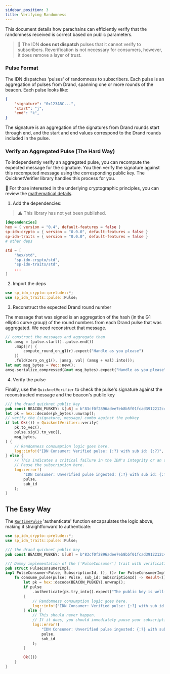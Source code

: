 ```yaml
---
sidebar_position: 3
title: Verifying Randomness
---
```


This document details how parachains can efficiently verify that the randomness received is correct based on public parameters. 

> 🚨 The IDN **does not dispatch** pulses that it cannot verify to subscribers. Reverification is not necessary for consumers, however, it does remove a layer of trust.

### Pulse Format

The IDN dispatches 'pulses' of randomness to subscribers. Each pulse is an aggregation of pulses from Drand, spanning one or more rounds of the beacon. Each pulse looks like:

```json
{
    "signature": "0x123ABC...",
    "start": "j",
    "end": "k",
}
```

The signature is an aggregation of the signatures from Drand rounds start through end, and the start and end values correspond to the Drand rounds included in the pulse.

### Verify an Aggregated Pulse (The Hard Way)

To independently verify an aggregated pulse, you can recompute the expected message for the signature. You then verify the signature against this recomputed message using the corresponding public key. The QuicknetVerifier library handles this process for you. 

🔢 For those interested in the underlying cryptographic principles, you can review the [mathematical details](https://hackmd.io/@Y5vcBYL4SyeRG_CqQq0DoQ/HJTsbJ-Nyx).

1. Add the dependencies:

> ⚠️ This library has not yet been published.
```toml
[dependencies]
hex = { version = "0.4", default-features = false }
sp-idn-crypto = { version = "0.0.0", default-features = false }
sp-idn-traits = { version = "0.0.0", default-features = false }
# other deps

std = [
    "hex/std",
    "sp-idn-crypto/std",
    "sp-idn-traits/std",
    ...
]

```

2. Import the deps

``` rust
use sp_idn_crypto::prelude::*;
use sp_idn_traits::pulse::Pulse;
```

3. Reconstruct the expected Drand round number

The message that was signed is an aggregation of the hash (in the G1 elliptic curve group) of the round numbers from each Drand pulse that was aggregated. We need reconstruct that message.

``` rust
// construct the messages and aggregate them
let amsg = (pulse.start()..pulse.end())
    .map(|r| {
        compute_round_on_g1(r).expect("Handle as you please")
    })
    .fold(zero_on_g1(), |amsg, val| (amsg + val).into());
let mut msg_bytes = Vec::new();
amsg.serialize_compressed(&mut msg_bytes).expect("Handle as you please");
```

4. Verify the pulse

Finally, use the `QuicknetVerifier` to check the pulse's signature against the reconstructed message and the beacon's public key

```rust
/// the drand quicknet public key
pub const BEACON_PUBKEY: &[u8] = b"83cf0f2896adee7eb8b5f01fcad3912212c437e0073e911fb90022d3e760183c8c4b450b6a0a6c3ac6a5776a2d1064510d1fec758c921cc22b0e17e63aaf4bcb5ed66304de9cf809bd274ca73bab4af5a6e9c76a4bc09e76eae8991ef5ece45a";
let pk = hex::decode(pk_bytes).unwrap();
// verify the (signature, message) combo against the pubkey
if let Ok(()) = QuicknetVerifier::verify(
    pk.to_vec(),
    pulse.sig().to_vec(),
    msg_bytes,
) {
    // Randomness consumption logic goes here.
    log::info!("IDN Consumer: Verified pulse: {:?} with sub id: {:?}", pulse, sub_id);
} else {
    // This indicates a critical failure in the IDN's integrity or an attack on your network
    // Pause the subscription here.
    log::error!(
        "IDN Consumer: Unverified pulse ingested: {:?} with sub id: {:?}",
        pulse,
        sub_id
    );
}
```

## The Easy Way

The [`RuntimePulse`](#) 'authenticate' function encapsulates the logic above, making it straightforward to authenticate:

```rust
use sp_idn_crypto::prelude::*;
use sp_idn_traits::pulse::Pulse;

/// the drand quicknet public key
pub const BEACON_PUBKEY: &[u8] = b"83cf0f2896adee7eb8b5f01fcad3912212c437e0073e911fb90022d3e760183c8c4b450b6a0a6c3ac6a5776a2d1064510d1fec758c921cc22b0e17e63aaf4bcb5ed66304de9cf809bd274ca73bab4af5a6e9c76a4bc09e76eae8991ef5ece45a";

/// Dummy implementation of the ['PulseConsumer'] trait with verification logic
pub struct PulseConsumerImpl;
impl PulseConsumer<Pulse, SubscriptionId, (), ()> for PulseConsumerImpl {
    fn consume_pulse(pulse: Pulse, sub_id: SubscriptionId) -> Result<(), ()> {
        let pk = hex::decode(BEACON_PUBKEY).unwrap();
        if pulse
            .authenticate(pk.try_into().expect("The public key is well-defined; qed."))
        {
            // Randomness consumption logic goes here.
            log::info!("IDN Consumer: Verified pulse: {:?} with sub id: {:?}", pulse, sub_id);
        } else {
            // This should never happen.
            // If it does, you should immediately pause your subscription and contact Ideal Labs.
            log::error!(
                "IDN Consumer: Unverified pulse ingested: {:?} with sub id: {:?}",
                pulse,
                sub_id
            );
        }

        Ok(())
    }
}
```
